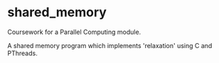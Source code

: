 shared_memory
============

Coursework for a Parallel Computing module.

A shared memory program which implements 'relaxation' using C and PThreads.

